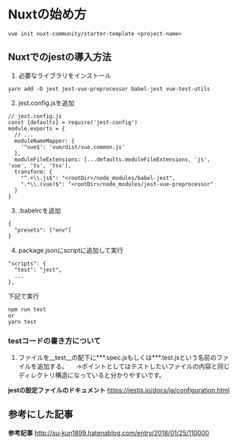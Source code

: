# Nuxtの始め方

```
vue init nuxt-community/starter-template <project-name>
```

## Nuxtでのjestの導入方法

1. 必要なライブラリをインストール
```
yarn add -D jest jest-vue-preprocessor babel-jest vue-test-utils
```

2. jest.config.jsを追加

```
// jest.config.js
const {defaults} = require('jest-config')
module.exports = {
  // ...
  moduleNameMapper: {
    '^vue$': 'vue/dist/vue.common.js'
  },
  moduleFileExtensions: [...defaults.moduleFileExtensions, 'js', 'vue', 'ts', 'tsx'],
  transform: {
    "^.+\\.js$": "<rootDir>/node_modules/babel-jest",
    ".*\\.(vue)$": "<rootDir>/node_modules/jest-vue-preprocessor"
  }
}

```

3. .babelrcを追加

```
{
  "presets": ["env"]
}
```

4. package.jsonにscriptに追加して実行

```
"scripts": {
  "test": "jest",
  ...
},
```

下記で実行
```
npm run test
or
yarn test
```

### testコードの書き方について

1. ファイルを__test__の配下に***.spec.jsもしくは***.test.jsという名前のファイルを追加する。
　→ポイントとしてはテストしたいファイルの内容と同じディレクトリ構造になっていると分かりやすいです。

**jestの設定ファイルのドキュメント**
https://jestjs.io/docs/ja/configuration.html


## 参考にした記事
**参考記事**
http://su-kun1899.hatenablog.com/entry/2018/01/25/110000

